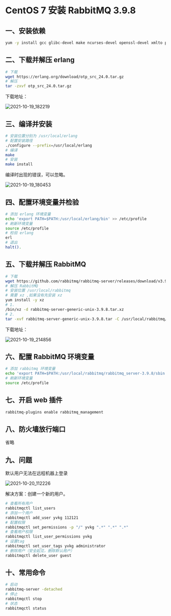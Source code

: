 # CentOS 7 安装 RabbitMQ 3.9.8

## 一、安装依赖

```sh
yum -y install gcc glibc-devel make ncurses-devel openssl-devel xmlto perl wget gtk2-devel binutils-devel
```

## 二、下载并解压 erlang

```sh
# 下载
wget https://erlang.org/download/otp_src_24.0.tar.gz
# 解压
tar -zxvf otp_src_24.0.tar.gz
```

下载地址：

![2021-10-19_182219](https://img.qinweizhao.com/2021/10/2021-10-19_182219.png)

## 三、编译并安装

```sh
# 安装位置分别为 /usr/local/erlang
# 配置安装路径
./configure --prefix=/usr/local/erlang
# 编译
make
# 安装
make install
```

编译时出现的错误，可以忽略。

![2021-10-19_180453](https://img.qinweizhao.com/2021/10/2021-10-19_180453.png)

## 四、配置环境变量并检验

```sh
# 添加 erlang 环境变量
echo 'export PATH=$PATH:/usr/local/erlang/bin' >> /etc/profile
# 刷新环境变量
source /etc/profile
# 检验 erlang
erl
# 退出
halt().
```

## 五、下载并解压 RabbitMQ

```sh
# 下载
wget https://github.com/rabbitmq/rabbitmq-server/releases/download/v3.9.8/rabbitmq-server-generic-unix-3.9.8.tar.xz
# 解压 RabbitMQ 
# 安装位置 /usr/local/rabbitmq
# 需要 xz ,如果没有先安装 xz
yum install -y xz
# 1.
/bin/xz -d rabbitmq-server-generic-unix-3.9.8.tar.xz
# 2.
tar -xvf rabbitmq-server-generic-unix-3.9.8.tar -C /usr/local/rabbitmq/
```

下载地址：

![2021-10-19_214856](https://img.qinweizhao.com/2021/10/2021-10-19_214856.png)

## 六、配置 RabbitMQ 环境变量

```sh
# 添加 rabbitmq 环境变量
echo 'export PATH=$PATH:/usr/local/rabbitmq/rabbitmq_server-3.9.8/sbin' >> /etc/profile
# 刷新环境变量
source /etc/profile
```

## 七、开启 web 插件

```sh
rabbitmq-plugins enable rabbitmq_management
```

## 八、防火墙放行端口

省略

## 九、问题

默认用户无法在远程机器上登录

![2021-10-20_112226](https://img.qinweizhao.com/2021/10/2021-10-20_112226.png)

解决方案：创建一个新的用户。

```sh
# 查看所有用户
rabbitmqctl list_users
# 添加一个用户
rabbitmqctl add_user yvkg 112121
# 配置权限
rabbitmqctl set_permissions -p "/" yvkg ".*" ".*" ".*"
# 查看用户权限
rabbitmqctl list_user_permissions yvkg
# 设置tag
rabbitmqctl set_user_tags yvkg administrator
# 删除用户（安全起见，删除默认用户）
rabbitmqctl delete_user guest
```

## 十、常用命令

```sh
# 启动
rabbitmq-server -detached
# 停止
rabbitmqctl stop
# 状态
rabbitmqctl status
```
